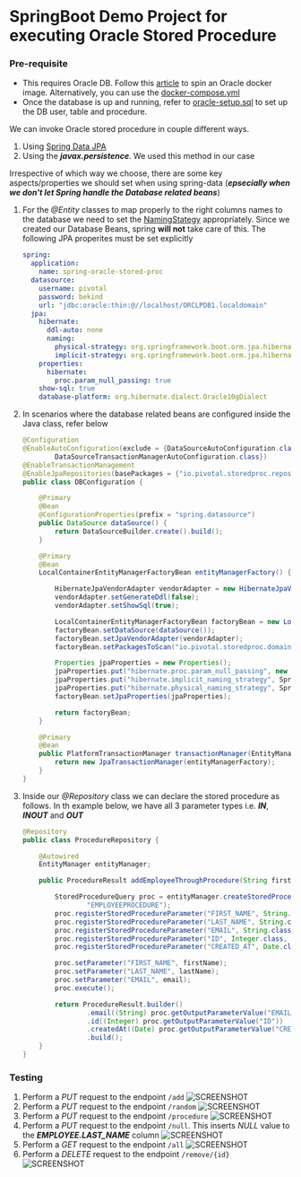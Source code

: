 # SpringBoot Demo Project for executing Oracle Stored Procedure

### Pre-requisite
- This requires Oracle DB. Follow this [article](https://medium.com/@brunoborges/setting-up-database-servers-for-development-on-mac-os-x-using-docker-b7f2fad056f3) to  spin an Oracle docker image. Alternatively, you can use the [docker-compose.yml](./src/main/docker/docker-compose.yml) 
- Once the database is up and running, refer to [oracle-setup.sql](./docs/oracle-setup.sql) to set up the DB user, table and procedure.

We can invoke Oracle stored procedure in couple different ways.

1. Using [Spring Data JPA](https://github.com/spring-projects/spring-data-examples/tree/master/jpa/jpa21)
1. Using the _**javax.persistence**_. We used this method in our case

Irrespective of which way we choose, there are some key aspects/properties we should set when using spring-data (_**epsecially when we don't let Spring handle the Database related beans**_)

1. For the _@Entity_ classes to map properly to the right columns names to the database we need to set the [NamingStategy](https://docs.jboss.org/hibernate/orm/5.0/userguide/html_single/Hibernate_User_Guide.html#naming) appropriately. Since we created our Database Beans, spring **will not** take care of this. The following JPA properites must be set explicitly

    ```yml
    spring:
      application:
        name: spring-oracle-stored-proc
      datasource:
        username: pivotal
        password: bekind
        url: "jdbc:oracle:thin:@//localhost/ORCLPDB1.localdomain"
      jpa:
        hibernate:
          ddl-auto: none
          naming:
            physical-strategy: org.springframework.boot.orm.jpa.hibernate.SpringPhysicalNamingStrategy
            implicit-strategy: org.springframework.boot.orm.jpa.hibernate.SpringImplicitNamingStrategy
        properties:
          hibernate:
            proc.param_null_passing: true
        show-sql: true
        database-platform: org.hibernate.dialect.Oracle10gDialect
    ```
1. In scenarios where the database related beans are configured inside the Java class, refer below

    ```java
    @Configuration
    @EnableAutoConfiguration(exclude = {DataSourceAutoConfiguration.class, HibernateJpaAutoConfiguration.class,
            DataSourceTransactionManagerAutoConfiguration.class})
    @EnableTransactionManagement
    @EnableJpaRepositories(basePackages = {"io.pivotal.storedproc.repository"})
    public class DBConfiguration {
    
        @Primary
        @Bean
        @ConfigurationProperties(prefix = "spring.datasource")
        public DataSource dataSource() {
            return DataSourceBuilder.create().build();
        }
    
        @Primary
        @Bean
        LocalContainerEntityManagerFactoryBean entityManagerFactory() {
    
            HibernateJpaVendorAdapter vendorAdapter = new HibernateJpaVendorAdapter();
            vendorAdapter.setGenerateDdl(false);
            vendorAdapter.setShowSql(true);
    
            LocalContainerEntityManagerFactoryBean factoryBean = new LocalContainerEntityManagerFactoryBean();
            factoryBean.setDataSource(dataSource());
            factoryBean.setJpaVendorAdapter(vendorAdapter);
            factoryBean.setPackagesToScan("io.pivotal.storedproc.domain");
    
            Properties jpaProperties = new Properties();
            jpaProperties.put("hibernate.proc.param_null_passing", new Boolean(true));
            jpaProperties.put("hibernate.implicit_naming_strategy", SpringImplicitNamingStrategy.class.getName());
            jpaProperties.put("hibernate.physical_naming_strategy", SpringPhysicalNamingStrategy.class.getName());
            factoryBean.setJpaProperties(jpaProperties);
    
            return factoryBean;
        }
    
        @Primary
        @Bean
        public PlatformTransactionManager transactionManager(EntityManagerFactory entityManagerFactory) {
            return new JpaTransactionManager(entityManagerFactory);
        }
    }
    ```
1. Inside our _@Repository_ class we can declare the stored procedure as follows. In th example below, we have all 3 parameter types i.e. _**IN**_, _**INOUT**_ and _**OUT**_

    ```java
    @Repository
    public class ProcedureRepository {
    
        @Autowired
        EntityManager entityManager;
    
        public ProcedureResult addEmployeeThroughProcedure(String firstName, String lastName, String email) {
    
            StoredProcedureQuery proc = entityManager.createStoredProcedureQuery(
                    "EMPLOYEEPROCEDURE");
            proc.registerStoredProcedureParameter("FIRST_NAME", String.class, ParameterMode.IN);
            proc.registerStoredProcedureParameter("LAST_NAME", String.class, ParameterMode.IN);
            proc.registerStoredProcedureParameter("EMAIL", String.class, ParameterMode.INOUT);
            proc.registerStoredProcedureParameter("ID", Integer.class, ParameterMode.OUT);
            proc.registerStoredProcedureParameter("CREATED_AT", Date.class, ParameterMode.OUT);
    
            proc.setParameter("FIRST_NAME", firstName);
            proc.setParameter("LAST_NAME", lastName);
            proc.setParameter("EMAIL", email);
            proc.execute();
    
            return ProcedureResult.builder()
                    .email((String) proc.getOutputParameterValue("EMAIL"))
                    .id((Integer) proc.getOutputParameterValue("ID"))
                    .createdAt((Date) proc.getOutputParameterValue("CREATED_AT"))
                    .build();
        }
    }
    ```

### Testing

1. Perform a _PUT_ request to the endpoint `/add` ![SCREENSHOT](./docs/add.png)
1. Perform a _PUT_ request to the endpoint `/random` ![SCREENSHOT](./docs/random.png)
1. Perform a _PUT_ request to the endpoint `/procedure` ![SCREENSHOT](./docs/procedure.png)
1. Perform a _PUT_ request to the endpoint `/null`. This inserts _NULL_ value to the _**EMPLOYEE.LAST_NAME**_ column ![SCREENSHOT](./docs/null.png)
1. Perform a _GET_ request to the endpoint `/all` ![SCREENSHOT](./docs/all.png)
1. Perform a _DELETE_ request to the endpoint `/remove/{id}` ![SCREENSHOT](./docs/remove.png)
